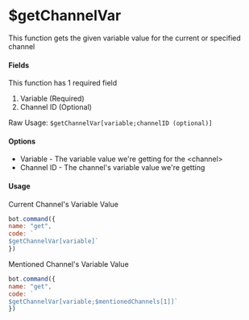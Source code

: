 # $getChannelVar

This function gets the given variable value for the current or specified channel

#### Fields

This function has 1 required field

1. Variable \(Required\)
2. Channel ID \(Optional\)

Raw Usage: `$getChannelVar[variable;channelID (optional)]`

#### Options

* Variable - The variable value we're getting for the &lt;channel&gt;
* Channel ID - The channel's variable value we're getting

#### Usage

Current Channel's Variable Value

```javascript
bot.command({
name: "get", 
code: `
$getChannelVar[variable]`
})
```

Mentioned Channel's Variable Value

```javascript
bot.command({
name: "get", 
code: `
$getChannelVar[variable;$mentionedChannels[1]]`
})
```

